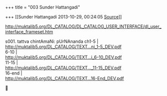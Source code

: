 +++
title = "003 Sunder Hattangadi"

+++
[[Sunder Hattangadi	2013-10-29, 00:24:05 [Source](https://groups.google.com/g/samskrita/c/De1q6Ng_Eew)]]



<http://muktalib5.org/DL_CATALOG/DL_CATALOG_USER_INTERFACE/dl_user_interface_frameset.htm>  
  
s001. tattva chintAmaNi: pUrNAnanda ch1-5 \|  
<http://muktalib5.org/DL_CATALOG/TEXT...ni_1-5_DEV.pdf>  
6-10 \|  
<http://muktalib5.org/DL_CATALOG/TEXT...i_6-10_DEV.pdf>  
11-15 \|  
<http://muktalib5.org/DL_CATALOG/TEXT..._11-15_DEV.pdf>  
16-end \|  
<http://muktalib5.org/DL_CATALOG/TEXT...16-End_DEV.pdf>



